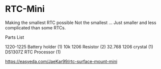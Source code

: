 # RTC-Mini
Making the smallest RTC possible
Not the smallest ... Just smaller and less complicated than some RTCs. 

Parts List

1220-1225 Battery holder (1)
10k    1206 Resistor (2)
32.768 1206 crystal (1)
DS1307Z RTC Processor (1)

https://easyeda.com/JaeKar99/rtc-surface-mount-mini


